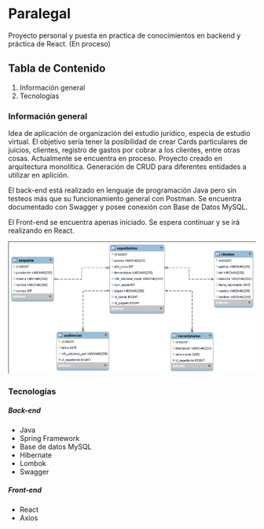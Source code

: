 <h1> Paralegal </h1>

Proyecto personal y puesta en practica de conocimientos en backend y práctica de React. (En proceso)

## Tabla de Contenido
1. Información general
2. Tecnologías


### Información general
Idea de aplicación de organización del estudio jurídico, especia de estudio virtual. El objetivo sería tener la posibilidad de crear Cards particulares de juicios, clientes, registro de gastos por cobrar a los clientes, entre otras cosas. Actualmente se encuentra en proceso. Proyecto creado en arquitectura monolítica. Generación de CRUD para diferentes entidades a utilizar en aplición.

El back-end está realizado en lenguaje de programación Java pero sin testeos más que su funcionamiento general con Postman. Se encuentra documentado con Swagger y posee conexión con Base de Datos MySQL.

El Front-end se encuentra apenas iniciado. Se espera continuar y se irá realizando en React.

![DER](DER.png)

### Tecnologías

##### Back-end
- Java
- Spring Framework
- Base de datos MySQL
- Hibernate
- Lombok
- Swagger

##### Front-end
- React
- Axios